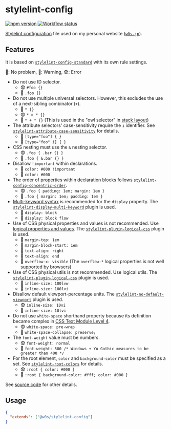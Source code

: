 # stylelint-config

[![npm version](https://badge.fury.io/js/%40w0s%2Fstylelint-config.svg)](https://www.npmjs.com/package/@w0s/stylelint-config)
[![Workflow status](https://github.com/SaekiTominaga/w0s/actions/workflows/stylelint.yml/badge.svg)](https://github.com/SaekiTominaga/w0s/actions/workflows/stylelint.yml)

[Stylelint configuration](https://stylelint.io/user-guide/configure) file used on my personal website ([`w0s.jp`](https://github.com/SaekiTominaga/w0s.jp)).

## Features

It is based on [`stylelint-config-standard`](https://github.com/stylelint/stylelint-config-standard) with its own rule settings.

🙂: No problem, 🙁: Warning, 😨: Error

- Do not use ID selector.
  - 😨 `#foo {}`
  - 🙂 `.foo {}`
- Do not use multiple universal selectors. However, this excludes the use of a next-sibling combinator (`+`).
  - 🙂 `* {}`
  - 😨 `* > * {}`
  - 🙂 `* + * {}` (This is used in the "owl selector" in [stack layout](https://every-layout.dev/layouts/stack/))
- The attribute selectors' case-sensitivity require the `i` identifier. See [`stylelint-attribute-case-sensitivity`](https://github.com/SaekiTominaga/stylelint-plugin/tree/main/packages/attribute-case-sensitivity) for details.
  - 🙁 `[type="foo"] { }`
  - 🙂 `[type="foo" i] { }`
- CSS nesting must use the `&` nesting selector.
  - 😨 `.foo { .bar {} }`
  - 🙂 `.foo { &.bar {} }`
- Disallow `!important` within declarations.
  - 🙁 `color: #000 !important`
  - 🙂 `color: #000`
- The order of properties within declaration blocks follows [`stylelint-config-concentric-order`](https://github.com/chaucerbao/stylelint-config-concentric-order).
  - 😨 `.foo { padding: 1em; margin: 1em }`
  - 🙂 `.foo { margin: 1em; padding: 1em }`
- [Multi-keyword syntax](https://developer.mozilla.org/en-US/docs/Web/CSS/display/multi-keyword_syntax_of_display) is recommended for the `display` property. The [`stylelint-display-multi-keyword`](https://github.com/SaekiTominaga/stylelint-plugin/tree/main/packages/display-multi-keyword) plugin is used.
  - 🙁 `display: block`
  - 🙂 `display: block flow`
- Use of CSS physical properties and values is not recommended. Use [logical properties and values](https://developer.mozilla.org/en-US/docs/Web/CSS/CSS_logical_properties_and_values). The [`stylelint-plugin-logical-css`](https://github.com/yuschick/stylelint-plugin-logical-css) plugin is used.
  - 🙁 `margin-top: 1em`
  - 🙂 `margin-block-start: 1em`
  - 🙁 `text-align: right`
  - 🙂 `text-align: end`
  - 🙂 `overflow-x: visible` (The `overflow-*` logical properties is not well supported by browsers)
- Use of CSS physical utils is not recommended. Use logical utils. The [`stylelint-plugin-logical-css`](https://github.com/yuschick/stylelint-plugin-logical-css) plugin is used.
  - 🙁 `inline-size: 100lvw`
  - 🙂 `inline-size: 100lvi`
- Disallow default viewport-percentage units. The [`stylelint-no-default-viewport`](https://github.com/SaekiTominaga/stylelint-plugin/tree/main/packages/no-default-viewport) plugin is used.
  - 😨 `inline-size: 10vi`
  - 🙂 `inline-size: 10lvi`
- Do not use `white-space` shorthand property because its definition became complex in [CSS Text Module Level 4](https://drafts.csswg.org/css-text-4/#white-space-property).
  - 😨 `white-space: pre-wrap`
  - 🙂 `white-space-collapse: preserve;`
- The `font-weight` value must be numbers.
  - 😨 `font-weight: normal`
  - 🙂 `font-weight: 500 /* Windows + Yu Gothic measures to be greater than 400 */`
- For the root element, `color` and `background-color` must be specified as a set. See [`stylelint-root-colors`](https://github.com/SaekiTominaga/stylelint-plugin/tree/main/packages/root-colors) for details.
  - 😨 `:root { color: #000 }`
  - 🙂 `:root { background-color: #fff; color: #000 }`

See [source code](https://github.com/SaekiTominaga/config/blob/main/packages/stylelint/stylelint.config.js) for other details.

## Usage

```json
{
  "extends": ["@w0s/stylelint-config"]
}
```
